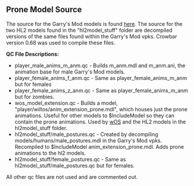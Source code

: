 ## Prone Model Source

The source for the Garry's Mod models is found [here](https://github.com/robotboy655/gmod-animations). The source for the two HL2 models found in the "hl2model_stuff" folder are decompiled versions of the same files found within the Garry's Mod vpks. Crowbar version 0.68 was used to compile these files.

**QC File Descriptions:**

 - player_male_anims_m_anm.qc - Builds m_anm.mdl and m_anm.ani, the animation base for male Garry's Mod models.
 - player_female_anims_f_anm.qc - Same as player_female_anims_m_anm but for females
 - player_female_anims_z_anm.qc - Same as player_female_anims_m_anm but for zombies.
 - wos_model_extension.qc - Builds a model, "player/wiltos/anim_extension_prone.mdl", which houses just the prone animations. Useful for other models to $IncludeModel so they can contain the prone animations. Used by [wOS](http://steamcommunity.com/sharedfiles/filedetails/?id=757604550) and the HL2 models in the hl2model_stuff folder.
 - hl2model_stuff/male_postures.qc - Created by decompiling models/humans/male_postures.mdl in the Garry's Mod vpks. Recompiled to $IncludeModel anim_extension_prone.mdl. Adds prone animations to the hl2 models.
 - hl2model_stuff/female_postures.qc - Same as hl2model_stuff/male_postures.qc but for females.

All other qc files are not used and are commented out.
